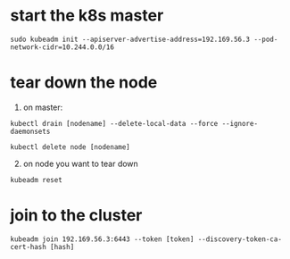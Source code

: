 # start the k8s master

`sudo kubeadm init --apiserver-advertise-address=192.169.56.3 --pod-network-cidr=10.244.0.0/16 `

# tear down the node

1.  on master:

`kubectl drain [nodename] --delete-local-data --force --ignore-daemonsets`

`kubectl delete node [nodename]`

2. on node you want to tear down

`kubeadm reset`

# join to the cluster

`kubeadm join 192.169.56.3:6443 --token [token] --discovery-token-ca-cert-hash [hash]`
